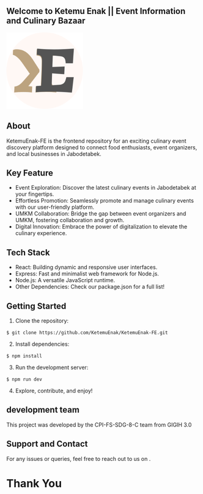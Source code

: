 ## Welcome to Ketemu Enak || Event Information and Culinary Bazaar

<img src="./src/components/assets/logo-rounded.png" alt="Logo" width="200"/>

## About

KetemuEnak-FE is the frontend repository for an exciting culinary event discovery platform designed to connect food enthusiasts, event organizers, and local businesses in Jabodetabek.

## Key Feature

- Event Exploration: Discover the latest culinary events in Jabodetabek at your fingertips.
- Effortless Promotion: Seamlessly promote and manage culinary events with our user-friendly platform.
- UMKM Collaboration: Bridge the gap between event organizers and UMKM, fostering collaboration and growth.
- Digital Innovation: Embrace the power of digitalization to elevate the culinary experience.

## Tech Stack

- React: Building dynamic and responsive user interfaces.
- Express: Fast and minimalist web framework for Node.js.
- Node.js: A versatile JavaScript runtime.
- Other Dependencies: Check our package.json for a full list!

## Getting Started

1. Clone the repository:

```
$ git clone https://github.com/KetemuEnak/KetemuEnak-FE.git
```

2. Install dependencies:

```
$ npm install
```

3. Run the development server:

```
$ npm run dev
```

4. Explore, contribute, and enjoy!

## development team

This project was developed by the CPI-FS-SDG-8-C team from GIGIH 3.0

## Support and Contact

For any issues or queries, feel free to reach out to us on []().

# Thank You
